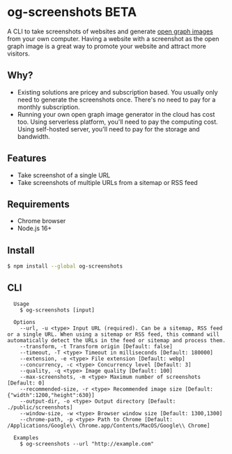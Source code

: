 # og-screenshots BETA

A CLI to take screenshots of websites and generate [open graph images](https://ogp.me) from your own computer. Having a website with a screenshot as the open graph image is a great way to promote your website and attract more visitors.

## Why?

- Existing solutions are pricey and subscription based. You usually only need to generate the screenshots once. There's no need to pay for a monthly subscription.
- Running your own open graph image generator in the cloud has cost too. Using serverless platform, you'll need to pay the computing cost. Using self-hosted server, you'll need to pay for the storage and bandwidth.

## Features

- Take screenshot of a single URL
- Take screenshots of multiple URLs from a sitemap or RSS feed

## Requirements

- Chrome browser
- Node.js 16+

## Install

```bash
$ npm install --global og-screenshots
```

## CLI

```
  Usage
    $ og-screenshots [input]

  Options
    --url, -u <type> Input URL (required). Can be a sitemap, RSS feed or a single URL. When using a sitemap or RSS feed, this command will automatically detect the URLs in the feed or sitemap and process them.
    --transform, -t Transform origin [Default: false]
    --timeout, -T <type> Timeout in milliseconds [Default: 180000]
    --extension, -e <type> File extension [Default: webp]
    --concurrency, -c <type> Concurrency level [Default: 3]
    --quality, -q <type> Image quality [Default: 100]
    --max-screenshots, -m <type> Maximum number of screenshots [Default: 0]
    --recommended-size, -r <type> Recommended image size [Default: {"width":1200,"height":630}]
    --output-dir, -o <type> Output directory [Default: ./public/screenshots]
    --window-size, -w <type> Browser window size [Default: 1300,1300]
    --chrome-path, -p <type> Path to Chrome [Default: /Applications/Google\\ Chrome.app/Contents/MacOS/Google\\ Chrome]

  Examples
    $ og-screenshots --url "http://example.com"
```
